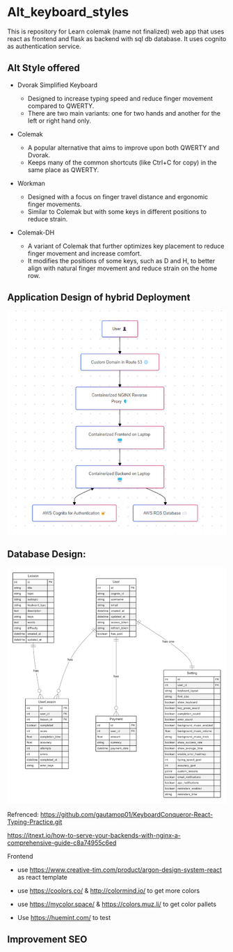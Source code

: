 # Alt_keyboard_styles
This is repository for Learn colemak (name not finalized) web app that uses react as frontend and flask as backend with sql db database. It uses cognito as authentication service.

## Alt Style offered

- Dvorak Simplified Keyboard

    - Designed to increase typing speed and reduce finger movement compared to QWERTY.
    - There are two main variants: one for two hands and another for the left or right hand only.
- Colemak

    - A popular alternative that aims to improve upon both QWERTY and Dvorak.
    - Keeps many of the common shortcuts (like Ctrl+C for copy) in the same place as QWERTY.

- Workman

    - Designed with a focus on finger travel distance and ergonomic finger movements.
    - Similar to Colemak but with some keys in different positions to reduce strain.
- Colemak-DH

    - A variant of Colemak that further optimizes key placement to reduce finger movement and increase comfort.
    - It modifies the positions of some keys, such as D and H, to better align with natural finger movement and reduce strain on the home row.

## Application Design of hybrid Deployment
![app_diagram](app_diagram.png)

## Database Design:

![db_design](db.png)


Refrenced:
https://github.com/gautamop01/KeyboardConqueror-React-Typing-Practice.git

https://itnext.io/how-to-serve-your-backends-with-nginx-a-comprehensive-guide-c8a74955c6ed


Frontend 
- use https://www.creative-tim.com/product/argon-design-system-react as react template

- use https://coolors.co/  & http://colormind.io/ to get more colors

- use https://mycolor.space/  & https://colors.muz.li/ to get color pallets

- Use https://huemint.com/ to test


## Improvement SEO

